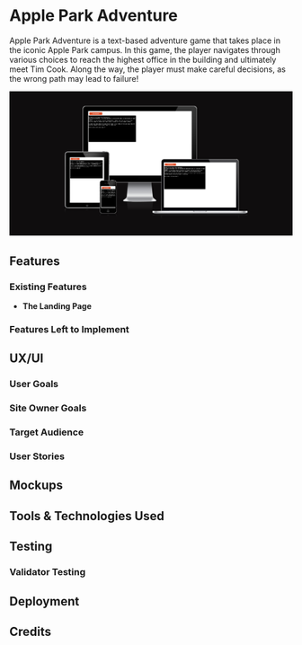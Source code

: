 # Apple Park Adventure

Apple Park Adventure is a text-based adventure game that takes place in the iconic Apple Park campus. In this game, the player navigates through various choices to reach the highest office in the building and ultimately meet Tim Cook. Along the way, the player must make careful decisions, as the wrong path may lead to failure!

![Responsive design](/assets/mockups/respon.png)


## Features 

### Existing Features

- __The Landing Page__



### Features Left to Implement




## UX/UI

### User Goals




### Site Owner Goals


### Target Audience


### User Stories

 


## Mockups



## Tools & Technologies Used



## Testing



### Validator Testing 



## Deployment


## Credits 

